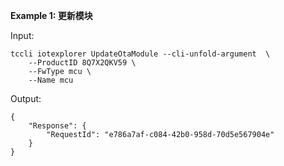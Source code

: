 **Example 1: 更新模块**



Input: 

```
tccli iotexplorer UpdateOtaModule --cli-unfold-argument  \
    --ProductID 8Q7X2QKV59 \
    --FwType mcu \
    --Name mcu
```

Output: 
```
{
    "Response": {
        "RequestId": "e786a7af-c084-42b0-958d-70d5e567904e"
    }
}
```

